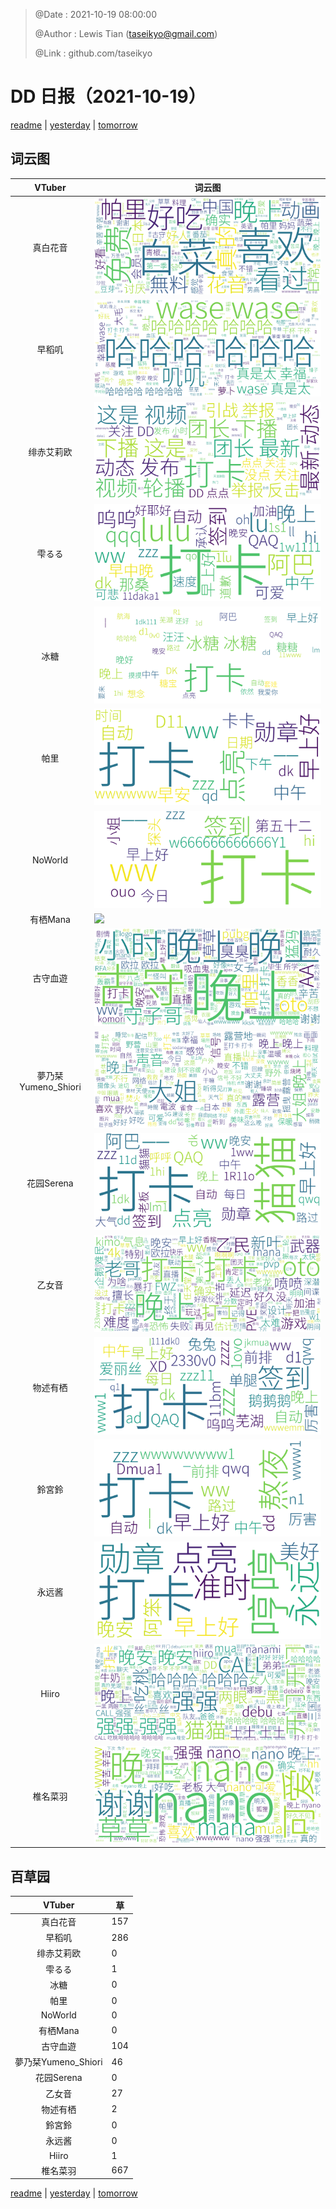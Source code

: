 > @Date    : 2021-10-19 08:00:00
>
> @Author  : Lewis Tian (taseikyo@gmail.com)
>
> @Link    : github.com/taseikyo

# DD 日报（2021-10-19）

[readme](../README.md) | [yesterday](2021-10-18.md) | [tomorrow](2021-10-20.md)

## 词云图

|VTuber|词云图|
|:-:|-|
|真白花音|![](../../images/daily/21402309_2021-10-19_purge_wordcloud.png)|
|早稻叽|![](../../images/daily/41682_2021-10-19_purge_wordcloud.png)|
|绯赤艾莉欧|![](../../images/daily/21396545_2021-10-19_purge_wordcloud.png)|
|雫るる|![](../../images/daily/21013446_2021-10-19_purge_wordcloud.png)|
|冰糖|![](../../images/daily/876396_2021-10-19_purge_wordcloud.png)|
|帕里|![](../../images/daily/4895312_2021-10-19_purge_wordcloud.png)|
|NoWorld|![](../../images/daily/21448649_2021-10-19_purge_wordcloud.png)|
|有栖Mana|![](../../images/daily/6542258_2021-10-19_purge_wordcloud.png)|
|古守血遊|![](../../images/daily/8725120_2021-10-19_purge_wordcloud.png)|
|夢乃栞Yumeno_Shiori|![](../../images/daily/14052636_2021-10-19_purge_wordcloud.png)|
|花园Serena|![](../../images/daily/14327465_2021-10-19_purge_wordcloud.png)|
|乙女音|![](../../images/daily/21320551_2021-10-19_purge_wordcloud.png)|
|物述有栖|![](../../images/daily/21449083_2021-10-19_purge_wordcloud.png)|
|鈴宮鈴|![](../../images/daily/21685677_2021-10-19_purge_wordcloud.png)|
|永远酱|![](../../images/daily/21701071_2021-10-19_purge_wordcloud.png)|
|Hiiro|![](../../images/daily/21919321_2021-10-19_purge_wordcloud.png)|
|椎名菜羽|![](../../images/daily/22347054_2021-10-19_purge_wordcloud.png)|

## 百草园

|VTuber|草|
|:-:|-|
|真白花音|157|
|早稻叽|286|
|绯赤艾莉欧|0|
|雫るる|1|
|冰糖|0|
|帕里|0|
|NoWorld|0|
|有栖Mana|0|
|古守血遊|104|
|夢乃栞Yumeno_Shiori|46|
|花园Serena|0|
|乙女音|27|
|物述有栖|2|
|鈴宮鈴|0|
|永远酱|0|
|Hiiro|1|
|椎名菜羽|667|

[readme](../README.md) | [yesterday](2021-10-18.md) | [tomorrow](2021-10-20.md)
